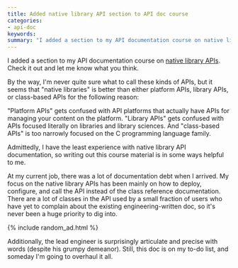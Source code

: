 ```yaml
---
title: Added native library API section to API doc course
categories:
- api-doc
keywords:
summary: "I added a section to my API documentation course on native library API documentation. For technical writers, this is one of the most difficult areas to excel in without a programming background."
---
```


I added a section to my API documentation course on [native library APIs](https://idratherbewriting.com/learnapidoc/nativelibraryapis_overview.html). Check it out and let me know what you think.

By the way, I'm never quite sure what to call these kinds of APIs, but it seems that "native libraries" is better than either platform APIs, library APIs, or class-based APIs for the following reason:

"Platform APIs" gets confused with API platforms that actually have APIs for managing your content on the  platform. "Library APIs" gets confused with APIs focused literally on libraries and library sciences. And "class-based APIs" is too narrowly focused on the C programming language family.

Admittedly, I have the least experience with native library API documentation, so writing out this course material is in some ways helpful to me.

At my current job, there was a lot of documentation debt when I arrived. My focus on the native library APIs has been mainly on how to deploy, configure, and call the API instead of the class reference documentation. There are a lot of classes in the API used by a small fraction of users who have yet to complain about the existing engineering-written doc, so it's never been a huge priority to dig into.

{% include random_ad.html %}

Additionally, the lead engineer is surprisingly articulate and precise with words (despite his grumpy demeanor). Still, this doc is on my to-do list, and someday I'm going to overhaul it all.
